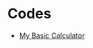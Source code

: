 # Codes

<ul>
  <li><a href= "https://github.com/goutamkota/Codes/blob/master/calculation.cpp">My Basic Calculator</a></li>
</ul>
